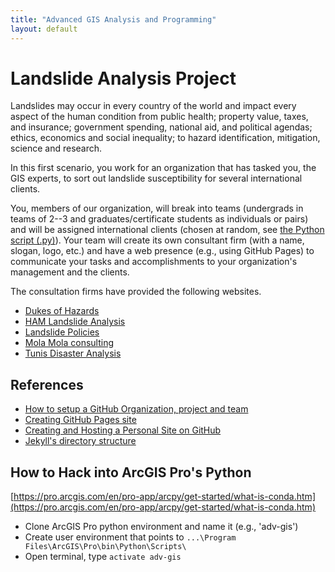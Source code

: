```yaml
---
title: "Advanced GIS Analysis and Programming"
layout: default
---
```


# Landslide Analysis Project
Landslides may occur in every country of the world and impact every aspect of the human condition from public health; property value, taxes, and insurance; government spending, national aid, and political agendas; ethics, economics and social inequality; to hazard identification, mitigation, science and research.

In this first scenario, you work for an organization that has tasked you, the GIS experts, to sort out landslide susceptibility for several international clients.

You, members of our organization, will break into teams (undergrads in teams of 2--3 and graduates/certificate students as individuals or pairs) and will be assigned international clients (chosen at random, see [the Python script (.py)](/assets/random_country_generator.py)).
Your team will create its own consultant firm (with a name, slogan, logo, etc.) and have a web presence (e.g., using GitHub Pages) to communicate your tasks and accomplishments to your organization's management and the clients.

The consultation firms have provided the following websites.

- [Dukes of Hazards](https://giraffename.github.io/)
- [HAM Landslide Analysis](https://hamlandslideanalysis.weebly.com/)
- [Landslide Policies](https://edgeworth-consulting.github.io/Landslide-Policies/)
- [Mola Mola consulting](https://molamolaconsulting.github.io/)
- [Tunis Disaster Analysis](https://tunisda.weebly.com/)


## References

- [How to setup a GitHub Organization, project and team](https://github.com/collab-uniba/socialcde4eclipse/wiki/How-to-setup-a-GitHub-organization,-project-and-team)
- [Creating GitHub Pages site](https://help.github.com/en/github/working-with-github-pages/creating-a-github-pages-site)
- [Creating and Hosting a Personal Site on GitHub](http://jmcglone.com/guides/github-pages/)
- [Jekyll's directory structure](https://jekyllrb.com/docs/structure/)

## How to Hack into ArcGIS Pro's Python
[https://pro.arcgis.com/en/pro-app/arcpy/get-started/what-is-conda.htm](https://pro.arcgis.com/en/pro-app/arcpy/get-started/what-is-conda.htm)

- Clone ArcGIS Pro python environment and name it (e.g., 'adv-gis')
- Create user environment that points to `...\Program Files\ArcGIS\Pro\bin\Python\Scripts\`
- Open terminal, type `activate adv-gis`
